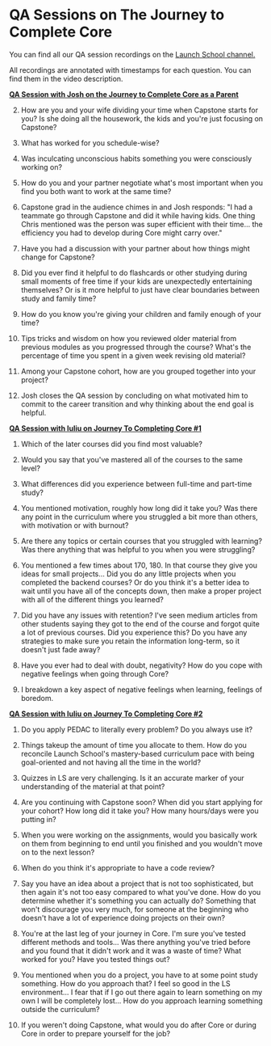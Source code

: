 # QA Sessions on The Journey to Complete Core

You can find all our QA session recordings on the [Launch School channel.](https://www.youtube.com/channel/UCwB7c1UaRrU2RnUlKUZpQ_w/videos)

All recordings are annotated with timestamps for each question. You can find them in the video description.

[**QA Session with Josh on the Journey to Complete Core as a Parent**](https://www.youtube.com/watch?v=PgK72M4QfYo)

2. How are you and your wife dividing your time when Capstone starts for you? Is she doing all the housework, the kids and you're just focusing on Capstone?

3. What has worked for you schedule-wise?

4. Was inculcating unconscious habits something you were consciously working on?

5. How do you and your partner negotiate what's most important when you find you both want to work at the same time?

6. Capstone grad in the audience chimes in and Josh responds: "I had a teammate go through Capstone and did it while having kids. One thing Chris mentioned was the person was super efficient with their time... the efficiency you had to develop during Core might carry over."

7. Have you had a discussion with your partner about how things might change for Capstone?

8. Did you ever find it helpful to do flashcards or other studying during small moments of free time if your kids are unexpectedly entertaining themselves? Or is it more helpful to just have clear boundaries between study and family time?

9. How do you know you're giving your children and family enough of your time?

10. Tips tricks and wisdom on how you reviewed older material from previous modules as you progressed through the course? What's the percentage of time you spent in a given week revising old material?

11. Among your Capstone cohort, how are you grouped together into your project?

12. Josh closes the QA session by concluding on what motivated him to commit to the career transition and why thinking about the end goal is helpful.

[**QA Session with Iuliu on Journey To Completing Core #1**](https://www.youtube.com/watch?v=oRj9C-kfPdU)

1. Which of the later courses did you find most valuable?

2. Would you say that you've mastered all of the courses to the same level?

3. What differences did you experience between full-time and part-time study?

4. You mentioned motivation, roughly how long did it take you? Was there any point in the curriculum where you struggled a bit more than others, with motivation or with burnout?

5. Are there any topics or certain courses that you struggled with learning? Was there anything that was helpful to you when you were struggling?

6. You mentioned a few times about 170, 180. In that course they give you ideas for small projects... Did you do any little projects when you completed the backend courses? Or do you think it's a better idea to wait until you have all of the concepts down, then make a proper project with all of the different things you learned?

7. Did you have any issues with retention? I've seen medium articles from other students saying they got to the end of the course and forgot quite a lot of previous courses. Did you experience this? Do you have any strategies to make sure you retain the information long-term, so it doesn't just fade away?

8. Have you ever had to deal with doubt, negativity? How do you cope with negative feelings when going through Core?

9. I breakdown a key aspect of negative feelings when learning, feelings of boredom.

[**QA Session with Iuliu on Journey To Completing Core #2**](https://www.youtube.com/watch?v=lM3GIJK61qw)

1. Do you apply PEDAC to literally every problem? Do you always use it?

2. Things takeup the amount of time you allocate to them. How do you reconcile Launch School's mastery-based curriculum pace with being goal-oriented and not having all the time in the world?

3. Quizzes in LS are very challenging. Is it an accurate marker of your understanding of the material at that point?

4. Are you continuing with Capstone soon? When did you start applying for your cohort? How long did it take you? How many hours/days were you putting in?

5. When you were working on the assignments, would you basically work on them from beginning to end until you finished and you wouldn't move on to the next lesson?

6. When do you think it's appropriate to have a code review?

7. Say you have an idea about a project that is not too sophisticated, but then again it's not too easy compared to what you've done. How do you determine whether it's something you can actually do? Something that won't discourage you very much, for someone at the beginning who doesn't have a lot of experience doing projects on their own?

8. You're at the last leg of your journey in Core. I'm sure you've tested different methods and tools... Was there anything you've tried before and you found that it didn't work and it was a waste of time? What worked for you? Have you tested things out?

9. You mentioned when you do a project, you have to at some point study something. How do you approach that? I feel so good in the LS environment... I fear that if I go out there again to learn something on my own I will be completely lost... How do you approach learning something outside the curriculum?

10. If you weren't doing Capstone, what would you do after Core or during Core in order to prepare yourself for the job?
